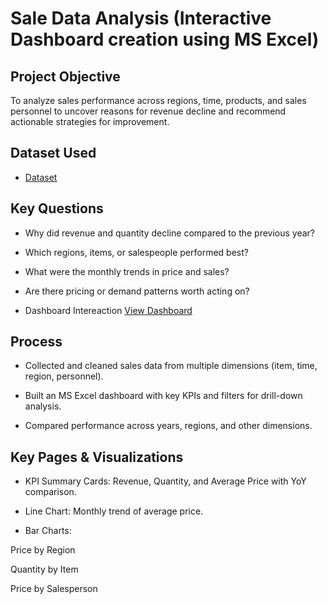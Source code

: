 # Sale Data Analysis (Interactive Dashboard creation using MS Excel)

## Project Objective

To analyze sales performance across regions, time, products, and sales personnel to uncover reasons for revenue decline and recommend actionable strategies for improvement.

## Dataset Used

- <a href="https://github.com/Toxinblaze/Sale-Data-Analysis-Dashboard/blob/main/Sale%20Data%20Analysis.xlsx">Dataset</a>

## Key Questions

- Why did revenue and quantity decline compared to the previous year?

- Which regions, items, or salespeople performed best?

- What were the monthly trends in price and sales?

- Are there pricing or demand patterns worth acting on?

- Dashboard Intereaction <a href="https://github.com/Toxinblaze/Sale-Data-Analysis-Dashboard/blob/main/Sale%20Data%20Analysis.png">View Dashboard</a>

## Process

- Collected and cleaned sales data from multiple dimensions (item, time, region, personnel).

- Built an MS Excel dashboard with key KPIs and filters for drill-down analysis.

- Compared performance across years, regions, and other dimensions.

## Key Pages & Visualizations

- KPI Summary Cards: Revenue, Quantity, and Average Price with YoY comparison.

- Line Chart: Monthly trend of average price.

- Bar Charts:

 Price by Region

 Quantity by Item

 Price by Salesperson

